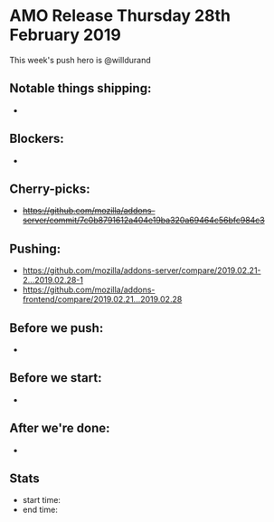 # AMO Release Thursday 28th February 2019

This week's push hero is @willdurand

## Notable things shipping:

*

## Blockers:

*

## Cherry-picks:

* ~~https://github.com/mozilla/addons-server/commit/7c0b8791612a404e19ba320a69464c56bfc984c3~~

## Pushing:

- https://github.com/mozilla/addons-server/compare/2019.02.21-2...2019.02.28-1
- https://github.com/mozilla/addons-frontend/compare/2019.02.21...2019.02.28

## Before we push:

*

## Before we start:

*

## After we're done:

-

## Stats

- start time:
- end time:
